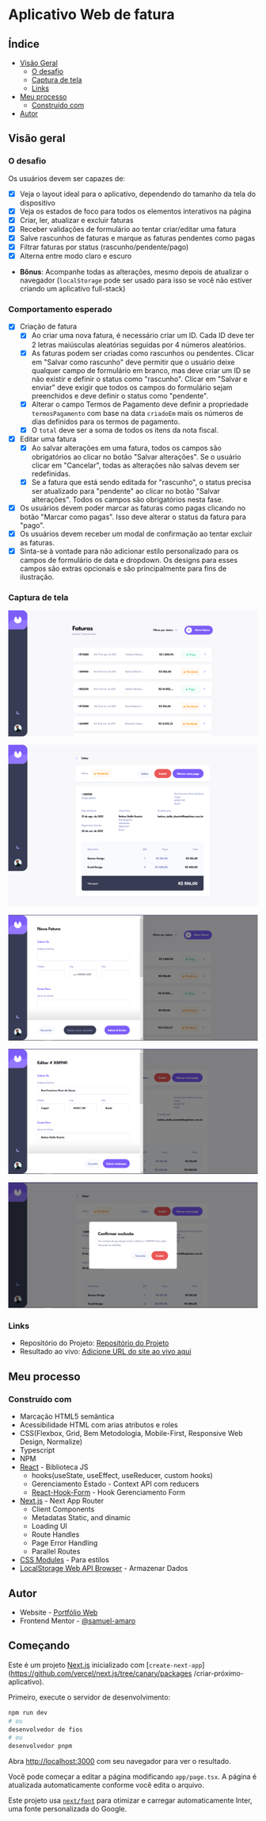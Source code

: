 # Aplicativo Web de fatura

## Índice

- [Visão Geral](#visão-geral)
  - [O desafio](#o-desafio)
  - [Captura de tela](#captura-de-tela)
  - [Links](#links)
- [Meu processo](#meu-processo)
  - [Construído com](#construído-com)
- [Autor](#autor)

## Visão geral

### O desafio

Os usuários devem ser capazes de:

- [x] Veja o layout ideal para o aplicativo, dependendo do tamanho da tela do dispositivo
- [x] Veja os estados de foco para todos os elementos interativos na página
- [x] Criar, ler, atualizar e excluir faturas
- [x] Receber validações de formulário ao tentar criar/editar uma fatura
- [x] Salve rascunhos de faturas e marque as faturas pendentes como pagas
- [x] Filtrar faturas por status (rascunho/pendente/pago)
- [x] Alterna entre modo claro e escuro
- **Bônus**: Acompanhe todas as alterações, mesmo depois de atualizar o navegador (`localStorage` pode ser usado para isso se você não estiver criando um aplicativo full-stack)

### Comportamento esperado

- [x] Criação de fatura
  - [x] Ao criar uma nova fatura, é necessário criar um ID. Cada ID deve ter 2 letras maiúsculas aleatórias seguidas por 4 números aleatórios.
  - [x] As faturas podem ser criadas como rascunhos ou pendentes. Clicar em "Salvar como rascunho" deve permitir que o usuário deixe qualquer campo de formulário em branco, mas deve criar um ID se não existir e definir o status como "rascunho". Clicar em "Salvar e enviar" deve exigir que todos os campos do formulário sejam preenchidos e deve definir o status como "pendente".
  - [x] Alterar o campo Termos de Pagamento deve definir a propriedade `termosPagamento` com base na data `criadoEm` mais os números de dias definidos para os termos de pagamento.
  - [x] O `total` deve ser a soma de todos os itens da nota fiscal.
- [x] Editar uma fatura
  - [x] Ao salvar alterações em uma fatura, todos os campos são obrigatórios ao clicar no botão "Salvar alterações". Se o usuário clicar em "Cancelar", todas as alterações não salvas devem ser redefinidas.
  - [x] Se a fatura que está sendo editada for "rascunho", o status precisa ser atualizado para "pendente" ao clicar no botão "Salvar alterações". Todos os campos são obrigatórios nesta fase.
- [x] Os usuários devem poder marcar as faturas como pagas clicando no botão "Marcar como pagas". Isso deve alterar o status da fatura para "pago".
- [x] Os usuários devem receber um modal de confirmação ao tentar excluir as faturas.
- [x] Sinta-se à vontade para não adicionar estilo personalizado para os campos de formulário de data e dropdown. Os designs para esses campos são extras opcionais e são principalmente para fins de ilustração.

### Captura de tela

![](./public/assets/result-page-home.png)

![](./public/assets/result-page-invoice.png)

![](./public/assets/result-modal-create.png)

![](./public/assets/result-modal-edit.png)

![](./public/assets/result-modal-delete.png)

### Links

- Repositório do Projeto: [Repositório do Projeto](https://github.com/Samuel-Amaro/app-web-faturamento)
- Resultado ao vivo: [Adicione URL do site ao vivo aqui](https://your-live-site-url.com)

## Meu processo

### Construído com

- Marcação HTML5 semântica
- Acessibilidade HTML com arias atributos e roles
- CSS(Flexbox, Grid, Bem Metodologia, Mobile-First, Responsive Web Design, Normalize)
- Typescript
- NPM
- [React](https://reactjs.org/) - Biblioteca JS
  - hooks(useState, useEffect, useReducer, custom hooks)
  - Gerenciamento Estado - Context API com reducers
  - [React-Hook-Form](https://www.react-hook-form.com/) - Hook Gerenciamento Form
- [Next.js](https://nextjs.org/) - Next App Router
  - Client Components
  - Metadatas Static, and dinamic
  - Loading UI
  - Route Handles
  - Page Error Handling
  - Parallel Routes
- [CSS Modules](https://github.com/css-modules/css-modules) - Para estilos
- [LocalStorage Web API Browser](https://developer.mozilla.org/en-US/docs/Web/API/Web_Storage_API/Using_the_Web_Storage_API) - Armazenar Dados

## Autor

- Website - [Portfólio Web](https://samuel-amaro.github.io/portfolio-web/)
- Frontend Mentor - [@samuel-amaro](https://www.frontendmentor.io/profile/Samuel-Amaro)

## Começando

Este é um projeto [Next.js](https://nextjs.org/) inicializado com [`create-next-app`](https://github.com/vercel/next.js/tree/canary/packages /criar-próximo-aplicativo).

Primeiro, execute o servidor de desenvolvimento:

```bash
npm run dev
# ou
desenvolvedor de fios
# ou
desenvolvedor pnpm
```

Abra [http://localhost:3000](http://localhost:3000) com seu navegador para ver o resultado.

Você pode começar a editar a página modificando `app/page.tsx`. A página é atualizada automaticamente conforme você edita o arquivo.

Este projeto usa [`next/font`](https://nextjs.org/docs/basic-features/font-optimization) para otimizar e carregar automaticamente Inter, uma fonte personalizada do Google.
